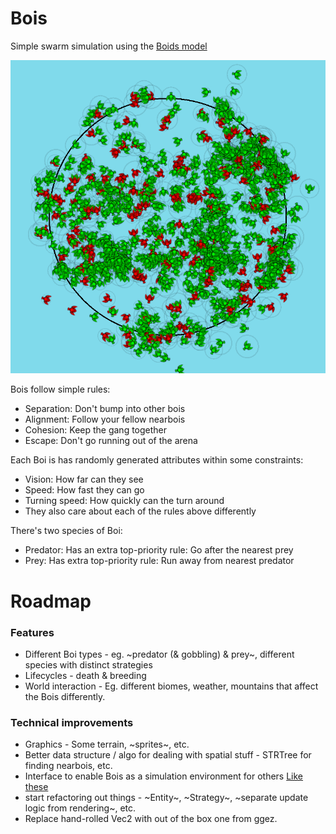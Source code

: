 # Bois
Simple swarm simulation using the [Boids model](https://en.wikipedia.org/wiki/Boids)

![Screenshot of the bois](./images/screenshot.png)

Bois follow simple rules:  
- Separation: Don't bump into other bois
- Alignment: Follow your fellow nearbois
- Cohesion: Keep the gang together
- Escape: Don't go running out of the arena

Each Boi is has randomly generated attributes within some constraints:
- Vision: How far can they see
- Speed: How fast they can go
- Turning speed: How quickly can the turn around
- They also care about each of the rules above differently

There's two species of Boi:
- Predator: Has an extra top-priority rule: Go after the nearest prey
- Prey: Has extra top-priority rule: Run away from nearest predator

# Roadmap
### Features
- Different Boi types - eg. ~predator (& gobbling) & prey~, different species with distinct strategies
- Lifecycles - death & breeding
- World interaction - Eg. different biomes, weather, mountains that affect the Bois differently.

### Technical improvements
- Graphics - Some terrain, ~sprites~, etc.
- Better data structure / algo for dealing with spatial stuff - STRTree for finding nearbois, etc.
- Interface to enable Bois as a simulation environment for others [Like these](https://github.com/clvrai/awesome-rl-envs)
- start refactoring out things - ~Entity~, ~Strategy~, ~separate update logic from rendering~, etc.
- Replace hand-rolled Vec2 with out of the box one from ggez.
